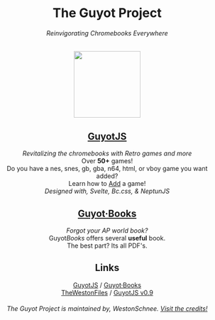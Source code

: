 <h1 align="center">The Guyot Project</h1>
<h6 align="center">Reinvigorating Chromebooks Everywhere</h6>
<p align="center"><img width="150px" src="https://guyotjs.github.io/duckclear.png"/></p>
<h2 align="center"><a href="https://guyotjs.github.io">GuyotJS</a></h2>
<p align="center">
<em>Revitalizing the chromebooks with Retro games and more</em><br/>
Over <b>50+</b> games!<br/>
Do you have a nes, snes, gb, gba, n64, html, or vboy game you want added?<br/>
Learn how to <a href="https://github.com/guyotJs/Emulator-creation">Add</a> a game!<br/>
<em>Designed with, Svelte, Bc.css, & NeptunJS</em>
</p>
<h2 align="center"><a href="https://guyotjs.github.io/books">Guyot·Books</a></h2>
<p align="center">
<em>Forgot your AP world book?</em><br/>
Guyot<em>Books</em> offers several <b>useful</b> book.<br/>
The best part? Its all PDF's. 
</p>
<h2 align="center">Links</h2>
<p align="center">
  <a href="https://guyotjs.github.io">GuyotJS</a> / 
  <a href="https://guyotjs.github.io/books">Guyot·Books</a><br/>
  <a href="https://github.com/guyotJs/twf/">TheWestonFiles</a> / 
  <a href="https://guyotjs.github.io/original">GuyotJS v0.9</a>
  <h6 align="center">The Guyot Project is maintained by, WestonSchnee. <a href="https://guyotjs.github.io/credits">Visit the credits!</a></h6>
</p>
